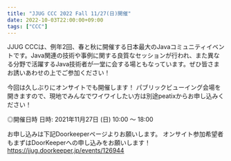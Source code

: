 ```yaml
---
title: "JJUG CCC 2022 Fall 11/27(日)開催"
date: 2022-10-03T22:00:00+09:00
tags: ["CCC"]
---
```


JJUG CCCは、例年2回、春と秋に開催する日本最大のJavaコミュニティイベントです。Java関連の技術や事例に関する良質なセッションが行われ、また異なる分野で活躍するJava技術者が一堂に会する場ともなっています。ぜひ皆さまお誘いあわせの上でご参加ください！

今回は久しぶりにオンサイトでも開催します！
パブリックビューイング会場を開きますので、現地でみんなでワイワイしたい方は別途peatixからお申し込みください！

◎開催日時
日時: 2021年11月27日 (日) 10:00 ～ 18:00

お申し込みは下記Doorkeeperページよりお願いします。
オンサイト参加希望者もまずはDoorKeeperへの申し込みをお願いします！
https://jjug.doorkeeper.jp/events/126944